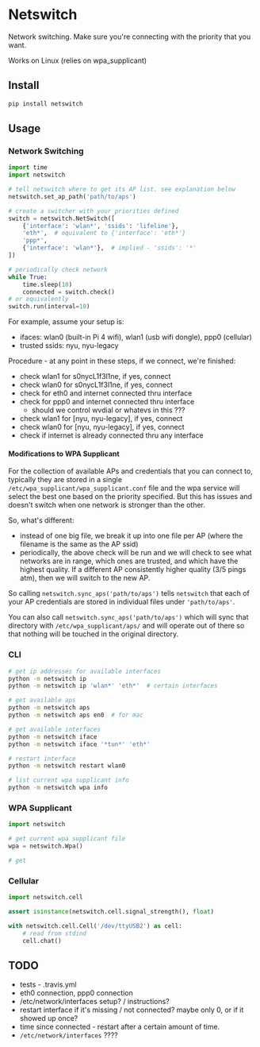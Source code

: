 # Netswitch

Network switching. Make sure you're connecting with the priority that you want.

Works on Linux (relies on wpa_supplicant)


## Install

```bash
pip install netswitch
```

## Usage

### Network Switching

```python
import time
import netswitch

# tell netswitch where to get its AP list. see explanation below
netswitch.set_ap_path('path/to/aps')

# create a switcher with your priorities defined
switch = netswitch.NetSwitch([
    {'interface': 'wlan*', 'ssids': 'lifeline'},
    'eth*',  # equivalent to {'interface': 'eth*'}
    'ppp*',
    {'interface': 'wlan*'},  # implied - 'ssids': '*'
])

# periodically check network
while True:
    time.sleep(10)
    connected = switch.check()
# or equivalently
switch.run(interval=10)
```

For example, assume your setup is:
 - ifaces: wlan0 (built-in Pi 4 wifi), wlan1 (usb wifi dongle), ppp0 (cellular)
 - trusted ssids: nyu, nyu-legacy

Procedure - at any point in these steps, if we connect, we're finished:
 - check wlan1 for s0nycL1f3l1ne, if yes, connect
 - check wlan0 for s0nycL1f3l1ne, if yes, connect
 - check for eth0 and internet connected thru interface
 - check for ppp0 and internet connected thru interface
    - should we control wvdial or whatevs in this ???
 - check wlan1 for [nyu, nyu-legacy], if yes, connect
 - check wlan0 for [nyu, nyu-legacy], if yes, connect
 - check if internet is already connected thru any interface

#### Modifications to WPA Supplicant

For the collection of available APs and credentials that you can connect to, typically they are stored in a single `/etc/wpa_supplicant/wpa_supplicant.conf` file and the wpa service will select the best one based on the priority specified. But this has issues and doesn't switch when one network is stronger than the other.

So, what's different:
 - instead of one big file, we break it up into one file per AP (where the filename is the same as the AP ssid)
 - periodically, the above check will be run and we will check to see what networks are in range, which ones are trusted, and which have the highest quality. If a different AP consistently higher quality (3/5 pings atm), then we will switch to the new AP.

So calling `netswitch.sync_aps('path/to/aps')` tells `netswitch` that each of your AP credentials are stored in individual files under `'path/to/aps'`.

You can also call `netswitch.sync_aps('path/to/aps')` which will sync that directory with `/etc/wpa_supplicant/aps/` and will operate out of there so that nothing will be touched in the original directory.

### CLI

```bash
# get ip addresses for available interfaces
python -m netswitch ip
python -m netswitch ip 'wlan*' 'eth*'  # certain interfaces

# get available aps
python -m netswitch aps
python -m netswitch aps en0  # for mac

# get available interfaces
python -m netswitch iface
python -m netswitch iface '*tun*' 'eth*'

# restart interface
python -m netswitch restart wlan0

# list current wpa supplicant info
python -m netswitch wpa info
```

### WPA Supplicant
```python
import netswitch

# get current wpa supplicant file
wpa = netswitch.Wpa()

# get

```

### Cellular
```python
import netswitch.cell

assert isinstance(netswitch.cell.signal_strength(), float)

with netswitch.cell.Cell('/dev/ttyUSB2') as cell:
    # read from stdind
    cell.chat()
```


## TODO
 - tests - .travis.yml
 - eth0 connection, ppp0 connection
 - /etc/network/interfaces setup? / instructions?
 - restart interface if it's missing / not connected? maybe only 0, or if it showed up once?
 - time since connected - restart after a certain amount of time.
 - `/etc/network/interfaces` ????
